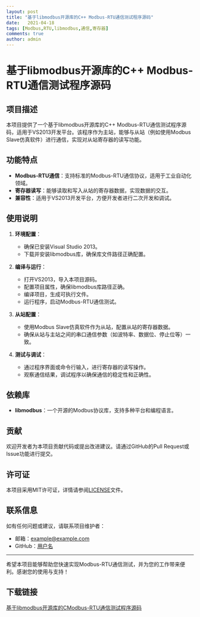 ```yaml
---
layout: post
title: "基于libmodbus开源库的C++ Modbus-RTU通信测试程序源码"
date:   2021-04-18
tags: [Modbus,RTU,libmodbus,通信,寄存器]
comments: true
author: admin
---
```

# 基于libmodbus开源库的C++ Modbus-RTU通信测试程序源码

## 项目描述

本项目提供了一个基于libmodbus开源库的C++ Modbus-RTU通信测试程序源码，适用于VS2013开发平台。该程序作为主站，能够与从站（例如使用Modbus Slave仿真软件）进行通信，实现对从站寄存器的读写功能。

## 功能特点

- **Modbus-RTU通信**：支持标准的Modbus-RTU通信协议，适用于工业自动化领域。
- **寄存器读写**：能够读取和写入从站的寄存器数据，实现数据的交互。
- **兼容性**：适用于VS2013开发平台，方便开发者进行二次开发和调试。

## 使用说明

1. **环境配置**：
   - 确保已安装Visual Studio 2013。
   - 下载并安装libmodbus库，确保库文件路径正确配置。

2. **编译与运行**：
   - 打开VS2013，导入本项目源码。
   - 配置项目属性，确保libmodbus库路径正确。
   - 编译项目，生成可执行文件。
   - 运行程序，启动Modbus-RTU通信测试。

3. **从站配置**：
   - 使用Modbus Slave仿真软件作为从站，配置从站的寄存器数据。
   - 确保从站与主站之间的串口通信参数（如波特率、数据位、停止位等）一致。

4. **测试与调试**：
   - 通过程序界面或命令行输入，进行寄存器的读写操作。
   - 观察通信结果，调试程序以确保通信的稳定性和正确性。

## 依赖库

- **libmodbus**：一个开源的Modbus协议库，支持多种平台和编程语言。

## 贡献

欢迎开发者为本项目贡献代码或提出改进建议。请通过GitHub的Pull Request或Issue功能进行提交。

## 许可证

本项目采用MIT许可证，详情请参阅[LICENSE](LICENSE)文件。

## 联系信息

如有任何问题或建议，请联系项目维护者：
- 邮箱：example@example.com
- GitHub：[用户名](https://github.com/用户名)

---

希望本项目能够帮助您快速实现Modbus-RTU通信测试，并为您的工作带来便利。感谢您的使用与支持！

## 下载链接

[基于libmodbus开源库的CModbus-RTU通信测试程序源码](https://pan.quark.cn/s/d6c4287ed198)